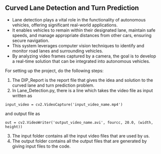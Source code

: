 ## Curved Lane Detection and Turn Prediction
- Lane detection plays a vital role in the functionality of autonomous vehicles, offering significant real-world applications. 
- It enables vehicles to remain within their designated lane, maintain safe speeds, and manage appropriate distances from other cars, ensuring secure navigation.
- This system leverages computer vision techniques to identify and monitor road lanes and surrounding vehicles.
- By analyzing video frames captured by a camera, the goal is to develop a real-time solution that can be integrated into autonomous vehicles.

For setting up the project, do the following steps:
1. The DIP_Report is the report file that gives the idea and solution to the curved lane and turn prediction problem.
2. In Lane_Detection.py, there is a line which takes the video file as input written as
```
input_video = cv2.VideoCapture('input_video_name.mp4')
```
and output file as 
```
out = cv2.VideoWriter('output_video_name.avi', fourcc, 20.0, (width, height)) 
```
3. The input folder contains all the input video files that are used by us.
4. The output folder contains all the output files that are generated by giving input files to the code.
